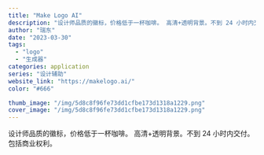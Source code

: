 ```yaml
---
title: "Make Logo AI"
description: "设计师品质的徽标，价格低于一杯咖啡。 高清+透明背景。不到 24 小时内交付。包括商业权利。"
author: "瑞东"
date: "2023-03-30"
tags:
  - "logo"
  - "生成器"
categories: application
series: "设计辅助"
website_link: "https://makelogo.ai/"
color: "#666"

thumb_image: "/img/5d8c8f96fe73dd1cfbe173d1318a1229.png"
cover_image: "/img/5d8c8f96fe73dd1cfbe173d1318a1229.png"
---
```


设计师品质的徽标，价格低于一杯咖啡。 高清+透明背景。不到 24 小时内交付。包括商业权利。